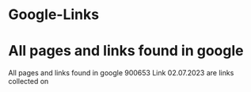 # Google-Links
# All pages and links found in google
All pages and links found in google 900653 Link
02.07.2023 are links collected on
